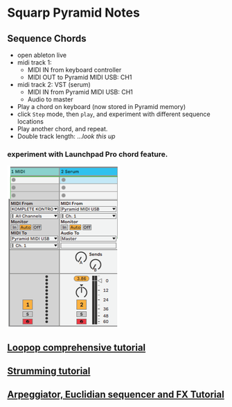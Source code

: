 # Squarp Pyramid Notes

## Sequence Chords
- open ableton live
- midi track 1:
  - MIDI IN from keyboard controller
  - MIDI OUT to Pyramid MIDI USB: CH1
- midi track 2: VST (serum)
  - MIDI IN from Pyramid MIDI USB: CH1
  - Audio to master
- Play a chord on keyboard (now stored in Pyramid memory)
- click `Step` mode, then `play`, and experiment with different sequence locations
- Play another chord, and repeat.
- Double track length: ...*look this up*

### experiment with Launchpad Pro chord feature.

![](img/2021-12-05-21-35-50.png)

## [Loopop comprehensive tutorial](https://www.youtube.com/watch?v=E5FZSKcsLxI&t=718s)

## [Strumming tutorial](https://www.youtube.com/watch?v=CVFR3aqd2n4&t=73s)

## [Arpeggiator, Euclidian sequencer and FX Tutorial](https://www.youtube.com/watch?v=k9nEvl19U34)

